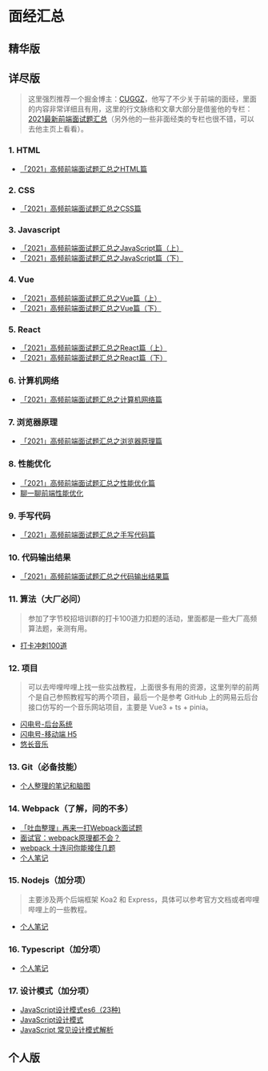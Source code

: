 # 面经汇总

## 精华版



## 详尽版

> 这里强烈推荐一个掘金博主：[CUGGZ](https://juejin.cn/user/3544481220801815)，他写了不少关于前端的面经，里面的内容非常详细且有用，这里的行文脉络和文章大部分是借鉴他的专栏：[2021最新前端面试题汇总](https://juejin.cn/column/6964717704712290317)（另外他的一些非面经类的专栏也很不错，可以去他主页上看看）。

### 1. HTML

- [「2021」高频前端面试题汇总之HTML篇](https://juejin.cn/post/6905294475539513352)

### 2. CSS

- [「2021」高频前端面试题汇总之CSS篇](https://juejin.cn/post/6905539198107942919)

### 3. Javascript

- [「2021」高频前端面试题汇总之JavaScript篇（上）](https://juejin.cn/post/6940945178899251230)
- [「2021」高频前端面试题汇总之JavaScript篇（下）](https://juejin.cn/post/6941194115392634888)

### 4. Vue

- [「2021」高频前端面试题汇总之Vue篇（上）](https://juejin.cn/post/6919373017218809864)
- [「2021」高频前端面试题汇总之Vue篇（下）](https://juejin.cn/post/6964779204462247950/)

### 5. React

- [「2021」高频前端面试题汇总之React篇（上）](https://juejin.cn/post/6941546135827775525)
- [「2021」高频前端面试题汇总之React篇（下）](https://juejin.cn/post/6940942549305524238)

### 6. 计算机网络

- [「2021」高频前端面试题汇总之计算机网络篇](https://juejin.cn/post/6908327746473033741)

### 7. 浏览器原理

- [「2021」高频前端面试题汇总之浏览器原理篇](https://juejin.cn/post/6916157109906341902/)

### 8. 性能优化

- [「2021」高频前端面试题汇总之性能优化篇](https://juejin.cn/post/6941278592215515143)
- [聊一聊前端性能优化](https://juejin.cn/post/6911472693405548557)

### 9. 手写代码

- [「2021」高频前端面试题汇总之手写代码篇](https://juejin.cn/post/6946136940164939813)

### 10. 代码输出结果

- [「2021」高频前端面试题汇总之代码输出结果篇](https://juejin.cn/post/6959043611161952269)

### 11. 算法（大厂必问）

> 参加了字节校招培训群的打卡100道力扣题的活动，里面都是一些大厂高频算法题，亲测有用。

- [打卡冲刺100道](https://github.com/shy-robin/frontend-interview/blob/main/08.Algorithm/leetcode%E6%89%93%E5%8D%A1/list.md)

### 12. 项目

> 可以去哔哩哔哩上找一些实战教程，上面很多有用的资源，这里列举的前两个是自己参照教程写的两个项目，最后一个是参考 GitHub 上的网易云后台接口仿写的一个音乐网站项目，主要是 Vue3 + ts + pinia。

- [闪电号-后台系统](https://github.com/shy-robin/headline-admin)
- [闪电号-移动端 H5](https://github.com/shy-robin/headline-mobile)
- [悠长音乐](https://github.com/shy-robin/long-music)

### 13. Git（必备技能）

- [个人整理的笔记和脑图](https://github.com/shy-robin/frontend-interview/tree/main/09.Git)

### 14. Webpack（了解，问的不多）

- [「吐血整理」再来一打Webpack面试题](https://juejin.cn/post/6844904094281236487)
- [面试官：webpack原理都不会？](https://juejin.cn/post/6859538537830858759)
- [webpack 十连问你能接住几题](https://juejin.cn/post/7002839760792190989)
- [个人笔记](https://github.com/shy-robin/webpack-note)

### 15. Nodejs（加分项）

> 主要涉及两个后端框架 Koa2 和 Express，具体可以参考官方文档或者哔哩哔哩上的一些教程。

- [个人笔记](https://github.com/shy-robin/weibo-demo)

### 16. Typescript（加分项）

- [个人笔记](https://github.com/shy-robin/typescript-note)

### 17. 设计模式（加分项）

- [JavaScript设计模式es6（23种)](https://juejin.cn/post/6844904032826294286)
- [JavaScript设计模式](https://juejin.cn/post/6844903503266054157)
- [JavaScript 常见设计模式解析](https://juejin.cn/post/6844903474535071752)

## 个人版



